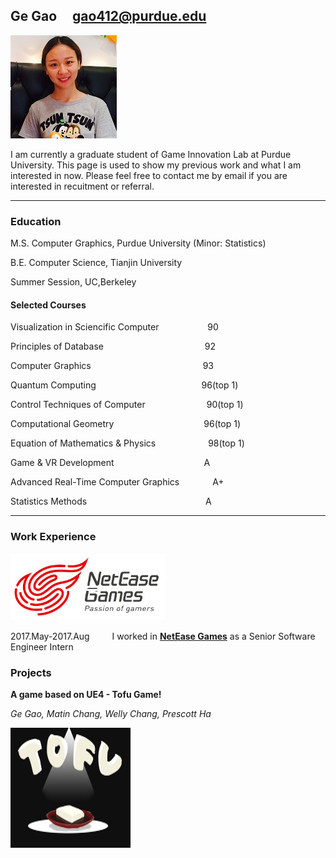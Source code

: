 ## Ge Gao                       gao412@purdue.edu
![fay067](gao.jpg)  

I am currently a graduate student of Game Innovation Lab at Purdue University. This page is used to show my previous work and what I am interested in now. Please feel free to contact me by email if you are interested in recuitment or referral.


-----------------------------------------------------------------------------------------------
### Education

M.S. Computer Graphics, Purdue University (Minor: Statistics)

B.E. Computer Science, Tianjin University

Summer Session, UC,Berkeley

#### Selected Courses

Visualization in Sciencific Computer &emsp;&emsp;&emsp;&emsp;&emsp; 90

Principles of Database &emsp;&emsp;&emsp;&emsp;&emsp;&emsp;&emsp;&emsp;&emsp;&emsp;&emsp; 92

Computer Graphics &emsp;&emsp;&emsp;&emsp;&emsp;&emsp;&emsp;&emsp;&emsp;&emsp;&emsp;&emsp;&ensp;93

Quantum Computing &emsp;&emsp;&emsp;&emsp;&emsp;&emsp;&emsp;&emsp;&emsp;&emsp;&emsp;&ensp; 96(top 1)

Control Techniques of Computer&emsp;&emsp;&emsp;&emsp;&emsp;&emsp;&emsp;90(top 1)

Computational Geometry&emsp;&emsp;&emsp;&emsp;&emsp;&emsp;&emsp;&emsp;&emsp;&emsp; 96(top 1)

Equation of Mathematics & Physics&emsp;&emsp;&emsp;&emsp;&emsp;&emsp;98(top 1)

Game & VR Development&emsp;&emsp;&emsp;&emsp;&emsp;&emsp;&emsp;&emsp;&emsp;&emsp; A

Advanced Real-Time Computer Graphics &emsp;&emsp;&emsp;&ensp;A+

Statistics Methods &emsp;&emsp;&emsp;&emsp;&emsp;&emsp;&emsp;&emsp;&emsp;&emsp;&emsp;&emsp;&emsp; A

-----------------------------------------------------------------------------------------------
### Work Experience
![NetEase](NetEaseLogo.png) 

2017.May-2017.Aug &emsp;&emsp; I worked in **[NetEase Games](URL 'http://game.163.com/en/')** as a Senior Software Engineer Intern

### Projects
 
**A game based on UE4 - Tofu Game!**

*Ge Gao, Matin Chang, Welly Chang, Prescott Ha*

![fay067](TofuGame.png)  



